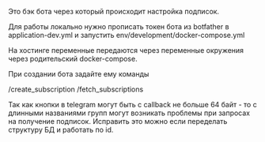 Это бэк бота через который происходит настройка подписок.

Для работы локально нужно прописать токен бота из botfather в application-dev.yml и запустить env/development/docker-compose.yml

На хостинге переменные передаются через переменные окружения через родительский docker-compose.

При создании бота задайте ему команды

/create_subscription
/fetch_subscriptions

Так как кнопки в telegram могут быть с callback не больше 64 байт - то с длинными названиями групп могут возникать проблемы при запросах на получение подписок.
Исправить это можно если переделать структуру БД и работать по id.